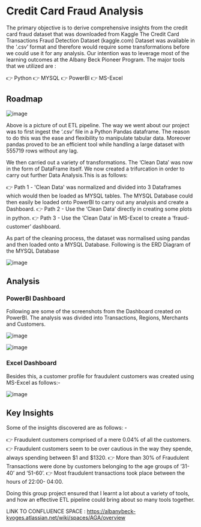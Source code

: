 # Credit Card Fraud Analysis

The primary objective is to derive comprehensive insights from the credit card fraud dataset that was downloaded from Kaggle
The Credit Card Transactions Fraud Detection Dataset (kaggle.com) Dataset was available in the ‘.csv’ format and therefore would require some transformations before we could use it for any analysis. Our intention was to leverage most of the learning outcomes at the Albany Beck Pioneer Program. The major tools that we utilized are : 

👉 Python
👉 MYSQL
👉 PowerBI
👉 MS-Excel

## Roadmap

![image](https://github.com/piperalpha7/Credit-Card-Fraud-Analysis/assets/94968239/b866bb99-93df-4693-83a3-369373eea139)

Above is a picture of out ETL pipeline. The way we went about our project was to first ingest the ‘.csv’ file in a Python Pandas dataframe. The reason to do this was the ease and flexibility to manipulate tabular data. Moreover pandas proved to be an efficient tool while handling a large dataset with 555719 rows without any lag. 

We then carried out a variety of transformations.
The ‘Clean Data’ was now in the form of DataFrame itself. We now created a trifurcation in order to carry out further Data Analysis.This is as follows:

👉 Path 1 - 'Clean Data' was normalized and divided into 3 Dataframes which would then be loaded as MYSQL tables. The MYSQL Database could then easily be 
   loaded onto PowerBI to carry out any analysis and create a Dashboard.
👉 Path 2 - Use the ‘Clean Data’ directly in creating some plots in python. 
👉 Path 3 -  Use the ‘Clean Data’ in MS-Excel to create a ‘fraud-customer’ dashboard.

As part of the cleaning process, the dataset was normalised using pandas and then loaded onto a MYSQL Database.
Following is the ERD Diagram of the MYSQL Database
 
![image](https://github.com/piperalpha7/Credit-Card-Fraud-Analysis/assets/94968239/5577049e-2de6-4581-985b-abc17f5d11ea)



## Analysis


### PowerBI Dashboard
Following are some of the screenshots from the Dashboard created on PowerBI. The analysis was divided into Transactions, Regions, Merchants and Customers.

![image](https://github.com/piperalpha7/Credit-Card-Fraud-Analysis/assets/94968239/e209b408-7730-4077-b882-70d20277c45f)


![image](https://github.com/piperalpha7/Credit-Card-Fraud-Analysis/assets/94968239/67c208fd-173f-4a53-9f3a-b4cc73c36998)


### Excel Dashboard

Besides this, a customer profile for fraudulent customers was created using MS-Excel as follows:-

![image](https://github.com/piperalpha7/Credit-Card-Fraud-Analysis/assets/94968239/dd1b667b-d168-4f6a-ae91-faf430668fb8)



## Key Insights

Some of the insights discovered are as follows: -

👉 Fraudulent customers comprised of a mere 0.04% of all the customers.
👉 Fraudulent customers seem to be over cautious in the way they spende, always spending between $1 and $1320.
👉 More than 30% of Fraudulent Transactions were done by customers belonging to the age groups of ‘31-40’ and ‘51-60’.
👉 Most fraudulent transactions took place between the hours of 22:00- 04:00.


Doing this group project ensured that I learnt a lot about a variety of tools, and how an effective ETL pipeline could bring about so many tools together.







LINK TO CONFLUENCE SPACE : https://albanybeck-kvoges.atlassian.net/wiki/spaces/AGA/overview


 

